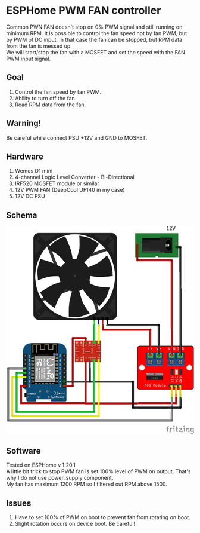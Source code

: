 # ESPHome PWM FAN controller
Common PWN FAN doesn't stop on 0% PWM signal and still running on minimum RPM. It is possible to control the fan speed not by fan PWM, but by PWM of DC input. In that case the fan can be stopped, but RPM data from the fan is messed up.  
We will start/stop the fan with a MOSFET and set the speed with the FAN PWM input signal.

## Goal
1. Control the fan speed by fan PWM.
2. Ability to turn off the fan.
3. Read RPM data from the fan.
## Warning!
Be careful while connect PSU +12V and GND to MOSFET. 
## Hardware
1. Wemos D1 mini
2. 4-channel Logic Level Converter - Bi-Directional
3. IRF520 MOSFET module or similar
4. 12V PWM FAN (DeepCool UF140 in my case)
5. 12V DC PSU

## Schema
![Schema](https://raw.githubusercontent.com/nordeep/esphome_fan_controller/main/images/fanmaster.png)

## Software
Tested on ESPHome v 1.20.1  
A little bit trick to stop PWM fan is set 100% level of PWM on output. That's why I do not use power_supply component.  
My fan has maximum 1200 RPM so I filtered out RPM above 1500.

## Issues
1. Have to set 100% of PWM on boot to prevent fan from rotating on boot.
2. Slight rotation occurs on device boot. Be careful!
